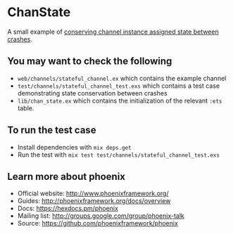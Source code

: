# ChanState

A small example of [conserving channel instance assigned state between crashes](http://blog.techdominator.com/article/elixir-phoenix-conserving-channel-instance-assigned-state-between-crashes.html).

## You may want to check the following
- `web/channels/stateful_channel.ex` which contains the example channel
- `test/channels/stateful_channel_test.exs` which contains a test case demonstrating state conservation between crashes
- `lib/chan_state.ex` which contains the initialization of the relevant `:ets` table.

## To run the test case

  * Install dependencies with `mix deps.get`
  * Run the test with `mix test test/channels/stateful_channel_test.exs`


## Learn more about phoenix

  * Official website: http://www.phoenixframework.org/
  * Guides: http://phoenixframework.org/docs/overview
  * Docs: https://hexdocs.pm/phoenix
  * Mailing list: http://groups.google.com/group/phoenix-talk
  * Source: https://github.com/phoenixframework/phoenix
